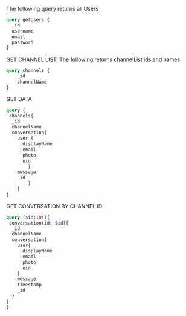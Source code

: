The following query returns all Users 
```graphql
query getUsers {
  _id
  username
  email
  password
}
```
GET CHANNEL LIST: The following returns channelList ids and names
```graphql
query channels {
    _id
    channelName
}
```

GET DATA
```graphql
query {
 channels{
  _id
  channelName
  conversation{
    user {
      displayName
      email
      photo
      uid
        }
    message
    _id	
  	    }
    }
}
```
GET CONVERSATION BY CHANNEL ID
```graphql
query ($id:ID!){
 conversation(id: $id){
  _id
  channelName
  conversation{
    user{
      displayName
      email
      photo
      uid
    }
    message
    timestamp
    _id
  }
}
}
```